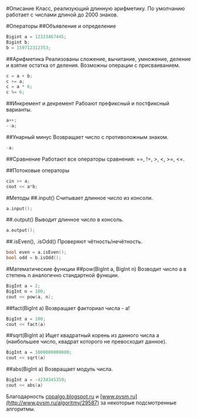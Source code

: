 #Описание
Класс, реализующий длинную арифметику. По умолчанию работает с числами длиной до 2000 знаков.

#Операторы
##Объявление и определение
```C++
Bigint a = 12323467445;
Bigint b;
b = 159712312353;
```

##Арифметика
Реализованы сложение, вычитание, умножение, деление и взятие остатка от деления. Возможны операции с присваиванием.
```C++
c = a + b;
c += a;
c = a * 6;
c %= 6;
```

##Инкремент и декремент
Рабоают префиксный и постфиксный варианты.
```C++
a++;
--a;
```

##Унарный минус
Возвращает число с противоложным знаком.
```C++
-a;
```

##Сравнение
Работают все операторы сравнения: ==, !=, >, <, >=, <=.

##Потоковые операторы
```C++
cin >> a;
cout << a*b;
```

#Методы
##.input()
Считывает длинное число из консоли.
```C++
a.input();
```

##.output()
Выводит длинное число в консоль.
```C++
a.output();
```

##.isEven(), .isOdd()
Проверяют чётность/нечётность.
```C++
bool even = a.isEven();
bool odd = b.isOdd();
```

#Математические функции
##pow(BigInt a, BigInt n)
Возводит число a в степень n аналогично стандартной функции.
```C++
BigInt a = 2;
BigInt n = 100;
cout << pow(a, n);
```

##fact(BigInt a)
Возвращает факториал числа - a!
```C++
BigInt a = 100;
cout << fact(a)
```

##sqrt(BigInt a)
Ищет квадратный корень из данного числа a (наибольшее число, квадрат которого не превосходит данное).
```C++
BigInt a = 1000000000000;
cout << sqrt(a)
```
##abs(BigInt a)
Возвращает модуль числа.
```C++
BigInt a = -4234345350;
cout << abs(a)
```
Благодарность [cppalgo.blogspot.ru](http://cppalgo.blogspot.ru/2010/05/blog-post.html) и [www.pvsm.ru](http://www.pvsm.ru/algoritmy/29587) за некоторые подсмотренные алгоритмы.
